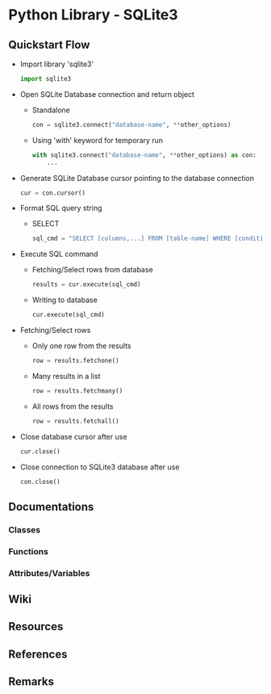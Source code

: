 # Python Library - SQLite3

## Quickstart Flow
- Import library 'sqlite3'
    ```python
    import sqlite3
    ```

- Open SQLite Database connection and return object
    - Standalone
        ```python
        con = sqlite3.connect("database-name", **other_options)
        ```
    - Using 'with' keyword for temporary run
        ```python
        with sqlite3.connect("database-name", **other_options) as con:
            ...
        ```

- Generate SQLite Database cursor pointing to the database connection
    ```python
    cur = con.cursor()
    ```

- Format SQL query string
    - SELECT
        ```python
        sql_cmd = "SELECT [columns,...] FROM [table-name] WHERE [conditionals, {AND ...}] ORDER BY [order-column=order-value] {DESC|ASC} ..."
        ```

- Execute SQL command
    - Fetching/Select rows from database
        ```python
        results = cur.execute(sql_cmd)
        ```
    - Writing to database
        ```python
        cur.execute(sql_cmd)
        ```

- Fetching/Select rows
    - Only one row from the results
        ```python
        row = results.fetchone()
        ```

    - Many results in a list
        ```python
        row = results.fetchmany()
        ```

    - All rows from the results
        ```python
        row = results.fetchall()
        ```

- Close database cursor after use
    ```python
    cur.close()
    ```
- Close connection to SQLite3 database after use
    ```python
    con.close()
    ```

## Documentations

### Classes

### Functions

### Attributes/Variables

## Wiki

## Resources

## References

## Remarks
